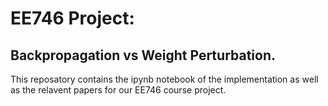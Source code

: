 # EE746 Project:

## Backpropagation vs Weight Perturbation.

This reposatory contains the ipynb notebook of the implementation as well as the relavent papers for our EE746 course project.
 
